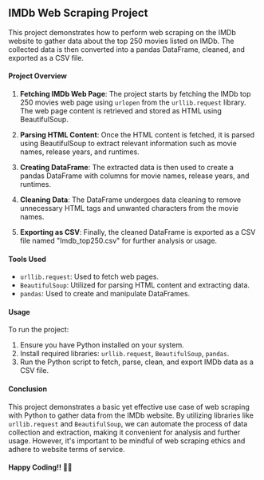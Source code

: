 ## IMDb Web Scraping Project

This project demonstrates how to perform web scraping on the IMDb website to gather data about the top 250 movies listed on IMDb. The collected data is then converted into a pandas DataFrame, cleaned, and exported as a CSV file.

#### Project Overview

1. **Fetching IMDb Web Page**: The project starts by fetching the IMDb top 250 movies web page using `urlopen` from the `urllib.request` library. The web page content is retrieved and stored as HTML using BeautifulSoup.

2. **Parsing HTML Content**: Once the HTML content is fetched, it is parsed using BeautifulSoup to extract relevant information such as movie names, release years, and runtimes.

3. **Creating DataFrame**: The extracted data is then used to create a pandas DataFrame with columns for movie names, release years, and runtimes.

4. **Cleaning Data**: The DataFrame undergoes data cleaning to remove unnecessary HTML tags and unwanted characters from the movie names.

5. **Exporting as CSV**: Finally, the cleaned DataFrame is exported as a CSV file named "Imdb_top250.csv" for further analysis or usage.

#### Tools Used

- `urllib.request`: Used to fetch web pages.
- `BeautifulSoup`: Utilized for parsing HTML content and extracting data.
- `pandas`: Used to create and manipulate DataFrames.

#### Usage

To run the project:

1. Ensure you have Python installed on your system.
2. Install required libraries: `urllib.request`, `BeautifulSoup`, `pandas`.
3. Run the Python script to fetch, parse, clean, and export IMDb data as a CSV file.

#### Conclusion

This project demonstrates a basic yet effective use case of web scraping with Python to gather data from the IMDb website. By utilizing libraries like `urllib.request` and `BeautifulSoup`, we can automate the process of data collection and extraction, making it convenient for analysis and further usage. However, it's important to be mindful of web scraping ethics and adhere to website terms of service.

#### Happy Coding!! 🙇‍♂️
